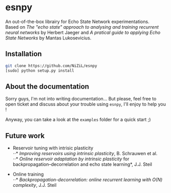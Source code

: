 # esnpy

An out-of-the-box librairy for Echo State Network experimentations.  
Based on *The "echo state" approach to analysing and training recurrent neural networks* by Herbert Jaeger and *A pratical guide to applying Echo State Networks* by Mantas Lukosevicius.

## Installation

```bash
git clone https://github.com/NiZiL/esnpy
[sudo] python setup.py install
```

## About the documentation

Sorry guys, I'm not into writing documentation...
But please, feel free to open ticket and discuss about your trouble using `esnpy`, I'll enjoy to help you !

Anyway, you can take a look at the `examples` folder for a quick start ;)

## Future work

* Reservoir tuning with intrisic plasticity  
⋅⋅* *Improving reservoirs using intrinsic plasticity*, B. Schrauwen et al.  
⋅⋅* *Online reservoir adaptation by intrinsic plasticity* for backpropagation–decorrelation and echo state learning*, J.J. Steil  

* Online training  
⋅⋅* *Backpropagation-decorrelation: online recurrent learning with O(N) complexity*, J.J. Steil

